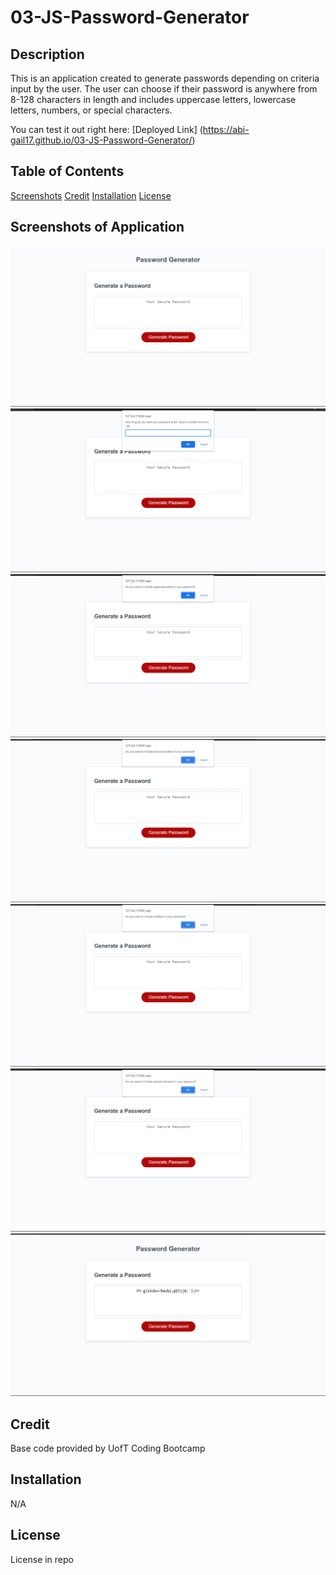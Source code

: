 # 03-JS-Password-Generator

## Description

This is an application created to generate passwords depending on criteria input by the user. The user can choose if their password is anywhere from 8-128 characters in length and includes uppercase letters, lowercase letters, numbers, or special characters.

You can test it out right here: [Deployed Link] (https://abi-gail17.github.io/03-JS-Password-Generator/)

## Table of Contents
[Screenshots](#screenshots-of-application)
[Credit](#credit)
[Installation](#installation)
[License](#license)

## Screenshots of Application
![Alt text](images/passgen1.png)
![Alt text](images/passgen2.png)
![Alt text](images/passgen3.png)
![Alt text](images/passgen4.png)
![Alt text](images/passgen5.png)
![Alt text](images/passgen6.png)
![Alt text](images/passgen7.png)
## Credit

Base code provided by UofT Coding Bootcamp

## Installation

N/A

## License

License in repo
